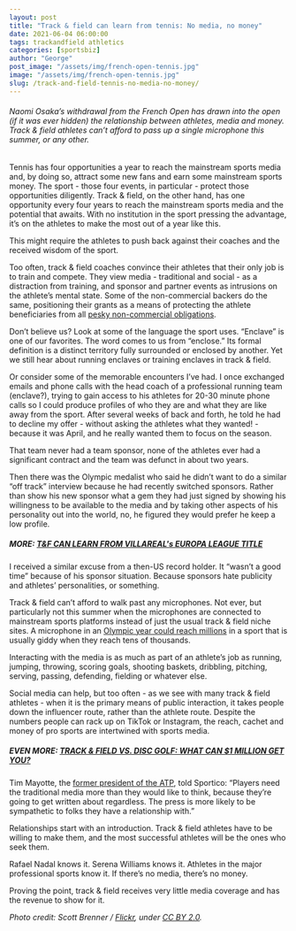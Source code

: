 ```yaml
---
layout: post
title: "Track & field can learn from tennis: No media, no money"
date: 2021-06-04 06:00:00
tags: trackandfield athletics
categories: [sportsbiz]
author: "George"
post_image: "/assets/img/french-open-tennis.jpg"
image: "/assets/img/french-open-tennis.jpg"
slug: /track-and-field-tennis-no-media-no-money/
---
```

<h6>Naomi Osaka’s withdrawal from the French Open has drawn into the open (if it was ever hidden) the relationship between athletes, media and money. Track & field athletes can’t afford to pass up a single microphone this summer, or any other.</h6>

Tennis has four opportunities a year to reach the mainstream sports media and, by doing so, attract some new fans and earn some mainstream sports money. The sport - those four events, in particular - protect those opportunities diligently. Track & field, on the other hand, has one opportunity every four years to reach the mainstream sports media and the potential that awaits. With no institution in the sport pressing the advantage, it’s on the athletes to make the most out of a year like this.

This might require the athletes to push back against their coaches and the received wisdom of the sport. 

Too often, track & field coaches convince their athletes that their only job is to train and compete. They view media - traditional and social - as a distraction from training, and sponsor and partner events as intrusions on the athlete’s mental state. Some of the non-commercial backers do the same, positioning their grants as a means of protecting the athlete beneficiaries from all [pesky non-commercial obligations](https://nalathletics.com/blog/2021/05/20/track-and-field-value-not-thank-you).

Don’t believe us? Look at some of the language the sport uses. “Enclave” is one of our favorites. The word comes to us from “enclose.” Its formal definition is a distinct territory fully surrounded or enclosed by another. Yet we still hear about running enclaves or training enclaves in track & field. 

Or consider some of the memorable encounters I’ve had. I once exchanged emails and phone calls with the head coach of a professional running team (enclave?), trying to gain access to his athletes for 20-30 minute phone calls so I could produce profiles of who they are and what they are like away from the sport. After several weeks of back and forth, he told he had to decline my offer - without asking the athletes what they wanted! - because it was April, and he really wanted them to focus on the season.

That team never had a team sponsor, none of the athletes ever had a significant contract and the team was defunct in about two years.

Then there was the Olympic medalist who said he didn’t want to do a similar “off track” interview because he had recently switched sponsors. Rather than show his new sponsor what a gem they had just signed by showing his willingness to be available to the media and by taking other aspects of his personality out into the world, no, he figured they would prefer he keep a low profile.

##### MORE: [T&F CAN LEARN FROM VILLAREAL's EUROPA LEAGUE TITLE](https://nalathletics.com/blog/2021/05/27/track-and-field-lessons-learned-villareal-europa-league)

I received a similar excuse from a then-US record holder. It “wasn’t a good time” because of his sponsor situation. Because sponsors hate publicity and athletes’ personalities, or something.

Track & field can’t afford to walk past any microphones. Not ever, but particularly not this summer when the microphones are connected to mainstream sports platforms instead of just the usual track & field niche sites. A microphone in an [Olympic year could reach millions](http://www.thesportsexaminer.com/lane-one-british-sprinter-gemili-wants-to-protest-at-the-tokyo-games-since-no-one-cares-about-him-any-other-time/) in a sport that is usually giddy when they reach tens of thousands.

Interacting with the media is as much as part of an athlete’s job as running, jumping, throwing, scoring goals, shooting baskets, dribbling, pitching, serving, passing, defending, fielding or whatever else. 

Social media can help, but too often - as we see with many track & field athletes - when it is the primary means of public interaction, it takes people down the influencer route, rather than the athlete route. Despite the numbers people can rack up on TikTok or Instagram, the reach, cachet and money of pro sports are intertwined with sports media.

##### EVEN MORE: [TRACK & FIELD VS. DISC GOLF: WHAT CAN $1 MILLION GET YOU?](https://nalathletics.com/blog/2021/03/03/track-field-vs-disc-golf)

Tim Mayotte, the [former president of the ATP](https://www.sportico.com/leagues/tennis/2021/osaka-athlete-media-system-1234631072/), told Sportico: “Players need the traditional media more than they would like to think, because they’re going to get written about regardless. The press is more likely to be sympathetic to folks they have a relationship with.”

Relationships start with an introduction. Track & field athletes have to be willing to make them, and the most successful athletes will be the ones who seek them. 

Rafael Nadal knows it. Serena Williams knows it. Athletes in the major professional sports know it. If there’s no media, there’s no money.

Proving the point, track & field receives very little media coverage and has the revenue to show for it.

<em>Photo credit: Scott Brenner / [Flickr](https://flic.kr/p/4RYzQZ), under [CC BY 2.0](https://creativecommons.org/licenses/by/2.0/).</em>
